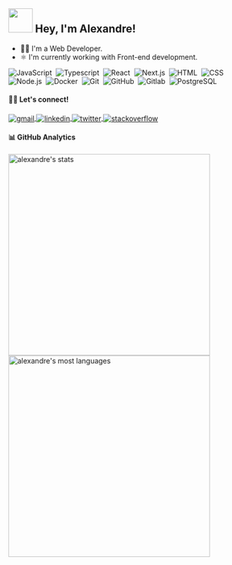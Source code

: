 <h2>
  <img src="https://raw.githubusercontent.com/TheDudeThatCode/TheDudeThatCode/master/Assets/Developer.gif" width="48"> Hey, I'm Alexandre!
</h2>

<ul>
 <li>
  <span>
   👨‍💻 I'm a Web Developer.
  </span>
 </li>
 <li>
  <span>
   ⚛️ I'm currently working with Front-end development.
  </span>
 </li>
</ul>
 
![JavaScript](https://img.shields.io/badge/-JavaScript-77133E?style=flat&logo=javascript)&nbsp;
![Typescript](https://img.shields.io/badge/-Typescript-77133E?style=flat&logo=typescript)&nbsp;
![React](https://img.shields.io/badge/-React-77133E?style=flat&logo=react)&nbsp;
![Next.js](https://img.shields.io/badge/-Next.js-77133E?style=flat&logo=next.js)&nbsp;
![HTML](https://img.shields.io/badge/-HTML-77133E?style=flat&logo=HTML5)&nbsp;
![CSS](https://img.shields.io/badge/-CSS-77133E?style=flat&logo=CSS3&logoColor=1572B6)&nbsp; <br />
![Node.js](https://img.shields.io/badge/-Node.js-77133E?style=flat&logo=node.js)&nbsp;
![Docker](https://img.shields.io/badge/-Docker-77133E?style=flat&logo=docker)&nbsp;
![Git](https://img.shields.io/badge/-Git-77133E?style=flat&logo=git)&nbsp;
![GitHub](https://img.shields.io/badge/-GitHub-77133E?style=flat&logo=github)&nbsp;
![Gitlab](https://img.shields.io/badge/-Gitlab-77133E?style=flat&logo=gitlab)&nbsp;
![PostgreSQL](https://img.shields.io/badge/-PostgreSQL-77133E?style=flat&logo=postgresql)&nbsp;

#### 🙋‍♂️ Let's connect!

<a href="mailto:contado.alexandre.costa@gmail.com" target="_blank">
  <img align="center" src="https://img.shields.io/badge/-Email-77133E?style=flat&logo=gmail" alt="gmail"/>  
</a>
<a href="https://www.linkedin.com/in/alexandre-costa-dos-santos/" target="_blank">
  <img align="center" src="https://img.shields.io/badge/-LinkedIn-77133E?style=flat&logo=linkedin" alt="linkedin"/>
</a>
<a href="https://twitter.com/alexandredevv" target="_blank">
  <img align="center" src="https://img.shields.io/badge/-Twitter-77133E?style=flat&logo=twitter" alt="twitter"/>  
</a>
<a href="https://stackoverflow.com/users/14507918/alexandre-costa" target="_blank">
  <img align="center" src="https://img.shields.io/badge/-StackOverflow-77133E?style=flat&logo=stackoverflow" alt="stackoverflow"/>  
</a>

#### 📊 GitHub Analytics
<img width="400em" src="https://github-readme-stats.vercel.app/api?username=alexandredev3&show_icons=true&theme=great-gatsby" alt="alexandre's stats"/>
<img width="400em" src="https://github-readme-stats.vercel.app/api/top-langs/?username=alexandredev3&layout=compact&theme=great-gatsby" alt="alexandre's most languages"/>
